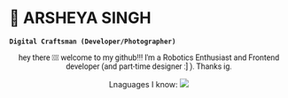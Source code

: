 # 📸 ARSHEYA SINGH

**`Digital Craftsman (Developer/Photographer)`**

<p align="center" style="font-family: 'Roboto'">
  hey there 👋🏼 welcome to my github!!! I'm a Robotics Enthusiast and Frontend developer (and part-time designer :] ). Thanks ig.
</p>

<p align="center">
  Lnaguages I know:
  <a href="https://skillicons.dev">
    <img src="https://skillicons.dev/icons?i=html,css,js,ts,tailwind,sass,react,vite,nextjs,npm,yarn,bun,c,cpp,blender,bootstrap,codepen,docker,express,figma,firebase,nodejs,git,github,java,python,latex,obsidian" />
  </a>
</p>
